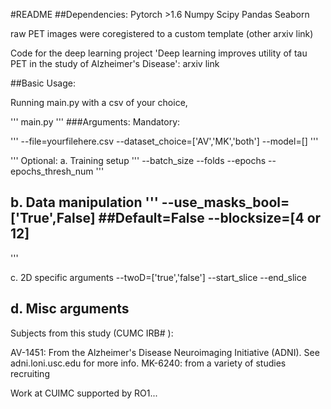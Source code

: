 #README
##Dependencies: 
Pytorch >1.6
Numpy
Scipy
Pandas
Seaborn

raw PET images were coregistered to a custom template (other arxiv link)

Code for the deep learning project 'Deep learning improves utility of tau PET in the study of Alzheimer's Disease': arxiv link

##Basic Usage: 

Running main.py with a csv of your choice, 

'''
main.py
'''
###Arguments:
Mandatory:

'''
--file=yourfilehere.csv
--dataset_choice=['AV','MK','both']
--model=[]
'''

'''
Optional:
a. Training setup
'''
--batch_size
--folds
--epochs
--epochs_thresh_num
'''

b. Data manipulation
'''
--use_masks_bool=['True',False] ##Default=False
--blocksize=[4 or 12]
--
'''

c. 2D specific arguments
--twoD=['true','false']
--start_slice
--end_slice

d. Misc arguments
--

Subjects from this study (CUMC IRB# ):

AV-1451: From the Alzheimer's Disease Neuroimaging Initiative (ADNI). See adni.loni.usc.edu for more info.
MK-6240: from a variety of studies recruiting  

Work at CUIMC supported by RO1...


